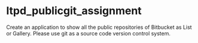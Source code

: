 # ltpd_publicgit_assignment
 Create an application to show all the public repositories of Bitbucket as List or Gallery. Please use git as a source code version control system.
